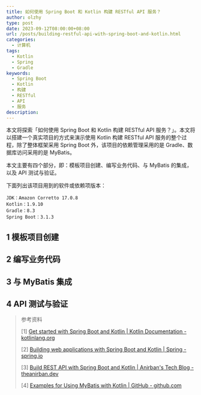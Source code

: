 ```yaml
---
title: 如何使用 Spring Boot 和 Kotlin 构建 RESTful API 服务？
author: olzhy
type: post
date: 2023-09-12T08:00:00+08:00
url: /posts/building-restful-api-with-spring-boot-and-kotlin.html
categories:
  - 计算机
tags:
  - Kotlin
  - Spring
  - Gradle
keywords:
  - Spring Boot
  - Kotlin
  - 构建
  - RESTful
  - API
  - 服务
description:
---
```


本文将探索「如何使用 Spring Boot 和 Kotlin 构建 RESTful API 服务？」。本文将以搭建一个真实项目的方式来演示使用 Kotlin 构建 RESTful API 服务的整个过程，除了整体框架采用 Spring Boot 外，该项目的依赖管理采用的是 Gradle、数据库访问采用的是 MyBatis。

本文主要有四个部分，即：模板项目创建、编写业务代码、与 MyBatis 的集成，以及 API 测试与验证。

下面列出该项目用到的软件或依赖项版本：

```text
JDK：Amazon Corretto 17.0.8
Kotlin：1.9.10
Gradle：8.3
Spring Boot：3.1.3
```

## 1 模板项目创建

## 2 编写业务代码

## 3 与 MyBatis 集成

## 4 API 测试与验证

> 参考资料
>
> [1] [Get started with Spring Boot and Kotlin | Kotlin Documentation - kotlinlang.org](https://kotlinlang.org/docs/jvm-get-started-spring-boot.html)
>
> [2] [Building web applications with Spring Boot and Kotlin | Spring - spring.io](https://spring.io/guides/tutorials/spring-boot-kotlin/)
>
> [3] [Build REST API with Spring Boot and Kotlin | Anirban's Tech Blog - theanirban.dev](https://theanirban.dev/build-rest-api-spring-boot-kotlin/)
>
> [4] [Examples for Using MyBatis with Kotlin | GitHub - github.com](https://github.com/jeffgbutler/mybatis-kotlin-examples)
